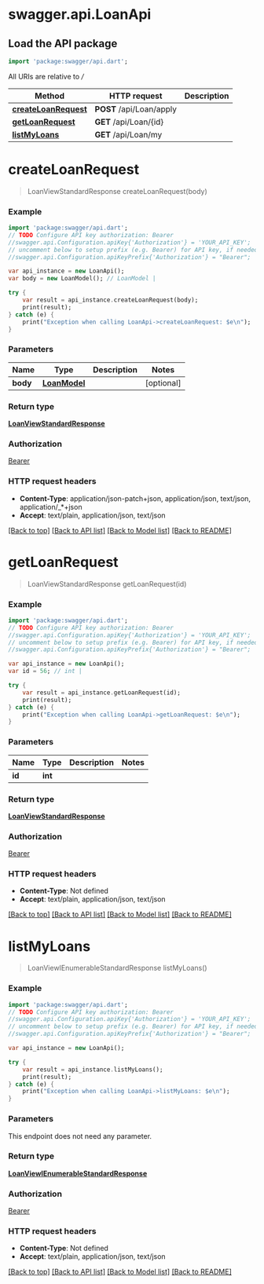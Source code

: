 # swagger.api.LoanApi

## Load the API package
```dart
import 'package:swagger/api.dart';
```

All URIs are relative to */*

Method | HTTP request | Description
------------- | ------------- | -------------
[**createLoanRequest**](LoanApi.md#createLoanRequest) | **POST** /api/Loan/apply | 
[**getLoanRequest**](LoanApi.md#getLoanRequest) | **GET** /api/Loan/{id} | 
[**listMyLoans**](LoanApi.md#listMyLoans) | **GET** /api/Loan/my | 

# **createLoanRequest**
> LoanViewStandardResponse createLoanRequest(body)



### Example
```dart
import 'package:swagger/api.dart';
// TODO Configure API key authorization: Bearer
//swagger.api.Configuration.apiKey{'Authorization'} = 'YOUR_API_KEY';
// uncomment below to setup prefix (e.g. Bearer) for API key, if needed
//swagger.api.Configuration.apiKeyPrefix{'Authorization'} = "Bearer";

var api_instance = new LoanApi();
var body = new LoanModel(); // LoanModel | 

try {
    var result = api_instance.createLoanRequest(body);
    print(result);
} catch (e) {
    print("Exception when calling LoanApi->createLoanRequest: $e\n");
}
```

### Parameters

Name | Type | Description  | Notes
------------- | ------------- | ------------- | -------------
 **body** | [**LoanModel**](LoanModel.md)|  | [optional] 

### Return type

[**LoanViewStandardResponse**](LoanViewStandardResponse.md)

### Authorization

[Bearer](../README.md#Bearer)

### HTTP request headers

 - **Content-Type**: application/json-patch+json, application/json, text/json, application/_*+json
 - **Accept**: text/plain, application/json, text/json

[[Back to top]](#) [[Back to API list]](../README.md#documentation-for-api-endpoints) [[Back to Model list]](../README.md#documentation-for-models) [[Back to README]](../README.md)

# **getLoanRequest**
> LoanViewStandardResponse getLoanRequest(id)



### Example
```dart
import 'package:swagger/api.dart';
// TODO Configure API key authorization: Bearer
//swagger.api.Configuration.apiKey{'Authorization'} = 'YOUR_API_KEY';
// uncomment below to setup prefix (e.g. Bearer) for API key, if needed
//swagger.api.Configuration.apiKeyPrefix{'Authorization'} = "Bearer";

var api_instance = new LoanApi();
var id = 56; // int | 

try {
    var result = api_instance.getLoanRequest(id);
    print(result);
} catch (e) {
    print("Exception when calling LoanApi->getLoanRequest: $e\n");
}
```

### Parameters

Name | Type | Description  | Notes
------------- | ------------- | ------------- | -------------
 **id** | **int**|  | 

### Return type

[**LoanViewStandardResponse**](LoanViewStandardResponse.md)

### Authorization

[Bearer](../README.md#Bearer)

### HTTP request headers

 - **Content-Type**: Not defined
 - **Accept**: text/plain, application/json, text/json

[[Back to top]](#) [[Back to API list]](../README.md#documentation-for-api-endpoints) [[Back to Model list]](../README.md#documentation-for-models) [[Back to README]](../README.md)

# **listMyLoans**
> LoanViewIEnumerableStandardResponse listMyLoans()



### Example
```dart
import 'package:swagger/api.dart';
// TODO Configure API key authorization: Bearer
//swagger.api.Configuration.apiKey{'Authorization'} = 'YOUR_API_KEY';
// uncomment below to setup prefix (e.g. Bearer) for API key, if needed
//swagger.api.Configuration.apiKeyPrefix{'Authorization'} = "Bearer";

var api_instance = new LoanApi();

try {
    var result = api_instance.listMyLoans();
    print(result);
} catch (e) {
    print("Exception when calling LoanApi->listMyLoans: $e\n");
}
```

### Parameters
This endpoint does not need any parameter.

### Return type

[**LoanViewIEnumerableStandardResponse**](LoanViewIEnumerableStandardResponse.md)

### Authorization

[Bearer](../README.md#Bearer)

### HTTP request headers

 - **Content-Type**: Not defined
 - **Accept**: text/plain, application/json, text/json

[[Back to top]](#) [[Back to API list]](../README.md#documentation-for-api-endpoints) [[Back to Model list]](../README.md#documentation-for-models) [[Back to README]](../README.md)

